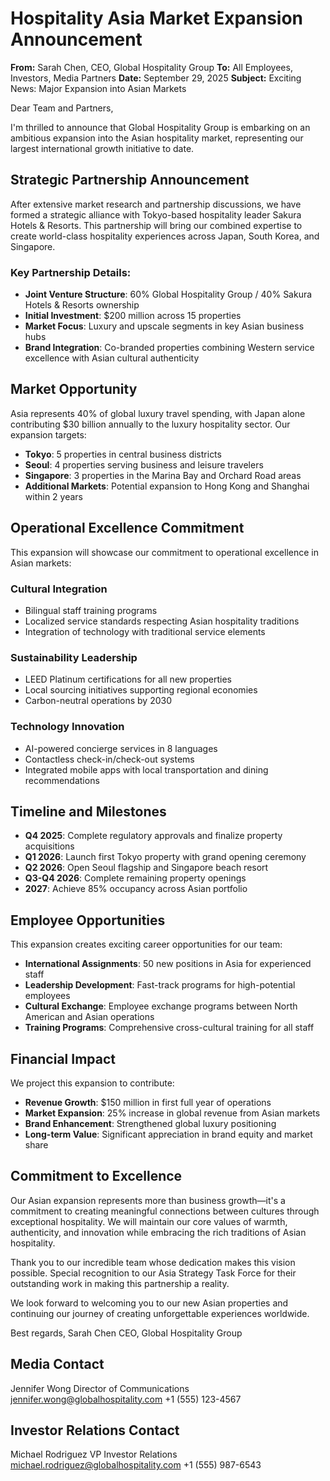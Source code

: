 # Hospitality Asia Market Expansion Announcement

**From:** Sarah Chen, CEO, Global Hospitality Group
**To:** All Employees, Investors, Media Partners
**Date:** September 29, 2025
**Subject:** Exciting News: Major Expansion into Asian Markets

Dear Team and Partners,

I'm thrilled to announce that Global Hospitality Group is embarking on an ambitious expansion into the Asian hospitality market, representing our largest international growth initiative to date.

## Strategic Partnership Announcement

After extensive market research and partnership discussions, we have formed a strategic alliance with Tokyo-based hospitality leader Sakura Hotels & Resorts. This partnership will bring our combined expertise to create world-class hospitality experiences across Japan, South Korea, and Singapore.

### Key Partnership Details:
- **Joint Venture Structure**: 60% Global Hospitality Group / 40% Sakura Hotels & Resorts ownership
- **Initial Investment**: $200 million across 15 properties
- **Market Focus**: Luxury and upscale segments in key Asian business hubs
- **Brand Integration**: Co-branded properties combining Western service excellence with Asian cultural authenticity

## Market Opportunity

Asia represents 40% of global luxury travel spending, with Japan alone contributing $30 billion annually to the luxury hospitality sector. Our expansion targets:

- **Tokyo**: 5 properties in central business districts
- **Seoul**: 4 properties serving business and leisure travelers
- **Singapore**: 3 properties in the Marina Bay and Orchard Road areas
- **Additional Markets**: Potential expansion to Hong Kong and Shanghai within 2 years

## Operational Excellence Commitment

This expansion will showcase our commitment to operational excellence in Asian markets:

### Cultural Integration
- Bilingual staff training programs
- Localized service standards respecting Asian hospitality traditions
- Integration of technology with traditional service elements

### Sustainability Leadership
- LEED Platinum certifications for all new properties
- Local sourcing initiatives supporting regional economies
- Carbon-neutral operations by 2030

### Technology Innovation
- AI-powered concierge services in 8 languages
- Contactless check-in/check-out systems
- Integrated mobile apps with local transportation and dining recommendations

## Timeline and Milestones

- **Q4 2025**: Complete regulatory approvals and finalize property acquisitions
- **Q1 2026**: Launch first Tokyo property with grand opening ceremony
- **Q2 2026**: Open Seoul flagship and Singapore beach resort
- **Q3-Q4 2026**: Complete remaining property openings
- **2027**: Achieve 85% occupancy across Asian portfolio

## Employee Opportunities

This expansion creates exciting career opportunities for our team:

- **International Assignments**: 50 new positions in Asia for experienced staff
- **Leadership Development**: Fast-track programs for high-potential employees
- **Cultural Exchange**: Employee exchange programs between North American and Asian operations
- **Training Programs**: Comprehensive cross-cultural training for all staff

## Financial Impact

We project this expansion to contribute:
- **Revenue Growth**: $150 million in first full year of operations
- **Market Expansion**: 25% increase in global revenue from Asian markets
- **Brand Enhancement**: Strengthened global luxury positioning
- **Long-term Value**: Significant appreciation in brand equity and market share

## Commitment to Excellence

Our Asian expansion represents more than business growth—it's a commitment to creating meaningful connections between cultures through exceptional hospitality. We will maintain our core values of warmth, authenticity, and innovation while embracing the rich traditions of Asian hospitality.

Thank you to our incredible team whose dedication makes this vision possible. Special recognition to our Asia Strategy Task Force for their outstanding work in making this partnership a reality.

We look forward to welcoming you to our new Asian properties and continuing our journey of creating unforgettable experiences worldwide.

Best regards,
Sarah Chen
CEO, Global Hospitality Group

## Media Contact
Jennifer Wong
Director of Communications
jennifer.wong@globalhospitality.com
+1 (555) 123-4567

## Investor Relations Contact
Michael Rodriguez
VP Investor Relations
michael.rodriguez@globalhospitality.com
+1 (555) 987-6543
